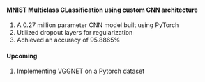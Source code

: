#### MNIST Multiclass CLassification using custom CNN architecture
1. A 0.27 million parameter CNN model built using PyTorch
2. Utilized dropout layers for regularization
3. Achieved an accuracy of 95.8865%

#### Upcoming
1. Implementing VGGNET on a Pytorch dataset
